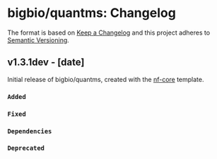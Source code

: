 # bigbio/quantms: Changelog

The format is based on [Keep a Changelog](https://keepachangelog.com/en/1.0.0/)
and this project adheres to [Semantic Versioning](https://semver.org/spec/v2.0.0.html).

## v1.3.1dev - [date]

Initial release of bigbio/quantms, created with the [nf-core](https://nf-co.re/) template.

### `Added`

### `Fixed`

### `Dependencies`

### `Deprecated`

